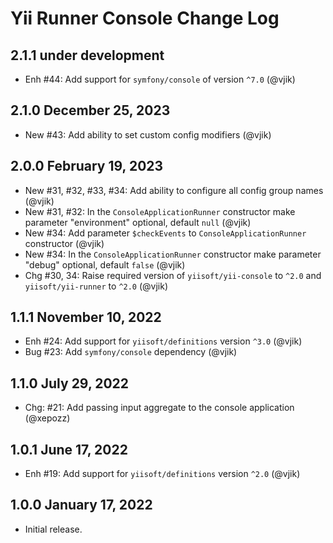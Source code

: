 # Yii Runner Console Change Log

## 2.1.1 under development

- Enh #44: Add support for `symfony/console` of version `^7.0` (@vjik)

## 2.1.0 December 25, 2023

- New #43: Add ability to set custom config modifiers (@vjik)

## 2.0.0 February 19, 2023

- New #31, #32, #33, #34: Add ability to configure all config group names (@vjik)
- New #31, #32: In the `ConsoleApplicationRunner` constructor make parameter "environment" optional,
  default `null` (@vjik)
- New #34: Add parameter `$checkEvents` to `ConsoleApplicationRunner` constructor (@vjik)
- New #34: In the `ConsoleApplicationRunner` constructor make parameter "debug" optional, default `false` (@vjik)
- Chg #30, 34: Raise required version of `yiisoft/yii-console` to `^2.0` and `yiisoft/yii-runner` to `^2.0` (@vjik)

## 1.1.1 November 10, 2022

- Enh #24: Add support for `yiisoft/definitions` version `^3.0` (@vjik)
- Bug #23: Add `symfony/console` dependency (@vjik)

## 1.1.0 July 29, 2022

- Chg: #21: Add passing input aggregate to the console application (@xepozz)

## 1.0.1 June 17, 2022

- Enh #19: Add support for `yiisoft/definitions` version `^2.0` (@vjik)

## 1.0.0 January 17, 2022

- Initial release.
